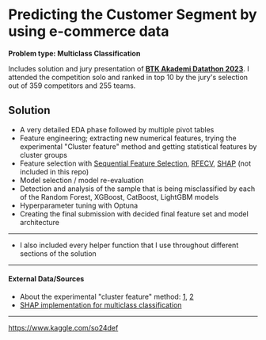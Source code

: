 # Predicting the Customer Segment by using e-commerce data

__Problem type: Multiclass Classification__

Includes solution and jury presentation of [__BTK Akademi Datathon 2023__](https://www.kaggle.com/competitions/datathon2023). I attended the competition solo and ranked in top 10 by the jury's selection out of 359 competitors and 255 teams. 


## Solution
* A very detailed EDA phase followed by multiple pivot tables
* Feature engineering; extracting new numerical features, trying the experimental "Cluster feature" method and getting statistical features by cluster groups
* Feature selection with [Sequential Feature Selection](https://rasbt.github.io/mlxtend/user_guide/feature_selection/SequentialFeatureSelector/), [RFECV](https://scikit-learn.org/stable/modules/generated/sklearn.feature_selection.RFECV.html), [SHAP](https://shap.readthedocs.io/en/latest/) (not included in this repo)
* Model selection / model re-evaluation
* Detection and analysis of the sample that is being misclassified by each of the Random Forest, XGBoost, CatBoost, LightGBM models
* Hyperparameter tuning with Optuna
* Creating the final submission with decided final feature set and model architecture

***
* I also included every helper function that I use throughout different sections of the solution
***

#### External Data/Sources

* About the experimental "cluster feature" method: [1](http://scholar.googleusercontent.com/scholar?q=cache%3AjGchW-3Xsj0J%3Ascholar.google.com%2F&hl=tr&as_sdt=0%2C5&as_vis=1&scioq=Combining+Clustering+with+Classification%3A+A+Technique+to+Improve+Classification+Accuracy), [2](https://beei.org/index.php/EEI/article/view/1272)
* [SHAP implementation for multiclass classification](https://towardsdatascience.com/explainable-ai-xai-with-shap-multi-class-classification-problem-64dd30f97cea)


***

https://www.kaggle.com/so24def


